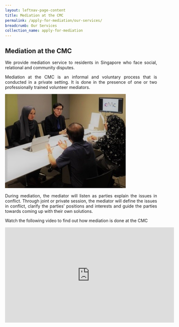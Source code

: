 ```yaml
---
layout: leftnav-page-content
title: Mediation at the CMC
permalink: /apply-for-mediation/our-services/
breadcrumb: Our Services
collection_name: apply-for-mediation
---
```


Mediation at the CMC
---

<p style="text-align: justify">We provide mediation service to residents in Singapore who face social, relational and community disputes.</p>

<p style="text-align: justify">Mediation at the CMC is an informal and voluntary process that is conducted in a private setting. It is done in the presence of one or two professionally trained volunteer mediators.</p>

<div class="image"><img src="/images/1540190834687.jpg/" title="Mediation at the CMC" alt="Mediation at the CMC" style="width: 400px"></div>

<p style="text-align: justify">During mediation, the mediator will listen as parties explain the issues in conflict. Through joint or private session, the mediator will define the issues in conflict, clarify the parties’ positions and interests and guide the parties towards coming up with their own solutions.</p>

<p style="text-align: justify">Watch the following video to find out how mediation is done at the CMC</p>

<div class="bp-youtube" style="text-align: justify">
  <iframe width="560" height="315" src="https://www.youtube.com/embed/5dPPRAbuJj4" frameborder="0" allow="accelerometer; autoplay; encrypted-media; gyroscope; picture-in-picture" title="Meditation at the CMC" alt="Meditation at the CMC" allowfullscreen></iframe>
</div>
